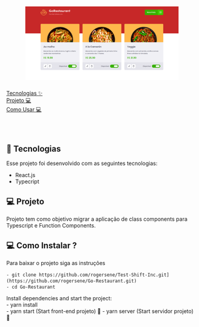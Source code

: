 <h1 align="center">
    <img alt="Home" src="https://github.com/rogersene/Go-Restaurant/blob/master/public/assets/image/printHome.png" width="80%">
</h1>

  <a href="#-tecnologias">Tecnologias :sparkles:</a>&nbsp;&nbsp;&nbsp;&nbsp;&nbsp;&nbsp; <br>
  <a href="#-projeto">Projeto  :computer:</a>&nbsp;&nbsp;&nbsp; &nbsp;&nbsp;&nbsp; <br>
  <a href="#-projeto">Como Usar  :computer:</a>&nbsp;&nbsp;&nbsp; &nbsp;&nbsp;&nbsp; <br>

  
  
  

<br>

<br>


## 🚀 Tecnologias

Esse projeto foi desenvolvido com as seguintes tecnologias:

- React.js
- Typecript


## 💻 Projeto
Projeto tem como objetivo migrar a aplicação de class components para Typescript e Function Components.


## 💻 Como Instalar ?

  Para baixar o projeto siga as instruções
  
    - git clone https://github.com/rogersene/Test-Shift-Inc.git](https://github.com/rogersene/Go-Restaurant.git)
    - cd Go-Restaurant
  
  Install dependencies and start the project: <br>
    - yarn install <br>
    - yarn start (Start front-end projeto) 🥳
    - yarn server (Start servidor projeto) 🥳
    









